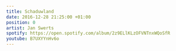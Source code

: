 ```yaml
---
title: Schaduwland
date: 2016-12-28 21:25:00 +01:00
position: 0
artist: Jan Swerts
spotify: https://open.spotify.com/album/2z9ELlKLzOFVNTnxWQoSfR
youtube: B7UXYYnHv6o
---
```


